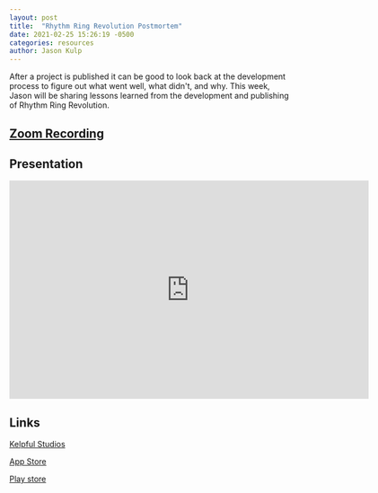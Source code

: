 ```yaml
---
layout: post
title:  "Rhythm Ring Revolution Postmortem"
date: 2021-02-25 15:26:19 -0500
categories: resources
author: Jason Kulp
---
```


After a project is published it can be good to look back at the development process to figure out what went well, what didn't, and why. This week, Jason will be sharing lessons learned from the development and publishing of Rhythm Ring Revolution. 

<!--width="640" height="389"-->

## [Zoom Recording](https://drive.google.com/file/d/1sbHKa_PVI_z6mQG95hhgr_C9KQKN5zcM/view?usp=sharing)

## Presentation

<iframe src="https://docs.google.com/presentation/d/e/2PACX-1vRrVxIb8zVrn99aS_2sKgSGo-S5VhY6DJhecjS29-JfPUkQ_u9_I7781G6ybd-SgZMpev0dasIy5N2h/embed?start=false&loop=false&delayms=3000" frameborder="0" width="640" height="389" allowfullscreen="true" mozallowfullscreen="true" webkitallowfullscreen="true"></iframe>

## Links

[Kelpful Studios](https://kelpfulstudios.com/)

[App Store](https://apps.apple.com/us/app/rhythm-ring-revolution/id1551825642)

[Play store](https://play.google.com/store/apps/details?id=com.KelpfulStudios.RhythmRingRevolution)


